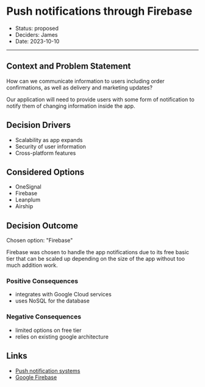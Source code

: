 # Push notifications through Firebase

* Status: proposed
* Deciders: James
* Date: 2023-10-10
---
## Context and Problem Statement

How can we communicate information to users including order confirmations, as well as delivery and marketing updates?

Our application will need to provide users with some form of notification to notify them of changing information inside the app.

## Decision Drivers 

* Scalability as app expands
* Security of user information
* Cross-platform features

## Considered Options

* OneSignal
* Firebase
* Leanplum
* Airship

## Decision Outcome

Chosen option: "Firebase"

Firebase was chosen to handle the app notifications due to its free basic tier that can be scaled up depending on the size of the app without too much addition work. 

### Positive Consequences 

* integrates with Google Cloud services
* uses NoSQL for the database

### Negative Consequences 

* limited options on free tier
* relies on existing google architecture



## Links 

* [Push notification systems](https://www.mobiloud.com/blog/best-push-notification-services)
* [Google Firebase](https://firebase.google.com/pricing)